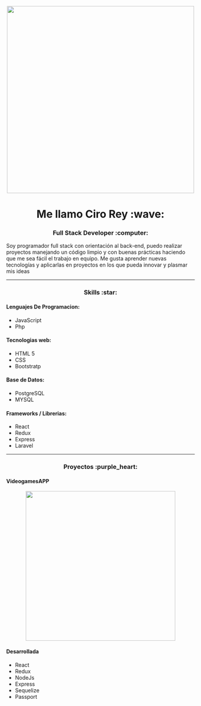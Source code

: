 <p align="center">
<img src="https://i.pinimg.com/originals/c6/3f/b4/c63fb4d45a436a3d958ce719369665c2.gif" width="500">
</p>
<h1 align="center">
Me llamo Ciro Rey :wave:
</h1>
<h3 align="center"> Full Stack Developer :computer: </h3>
Soy programador full stack con orientación al back-end, puedo realizar proyectos manejando un código limpio y con buenas prácticas haciendo que me sea fácil el trabajo en equipo. 
Me gusta aprender nuevas tecnologías y aplicarlas en proyectos en los que pueda innovar y plasmar mis ideas
                
----
<h3 align="center">Skills :star: </h3>

#### Lenguajes De Programacion:
- JavaScript
- Php

#### Tecnologias web:
- HTML 5
- CSS
- Bootstratp

#### Base de Datos:
- PostgreSQL
- MYSQL

#### Frameworks / Librerias:
- React
- Redux
- Express
- Laravel

----

<h3 align="center">Proyectos :purple_heart: </h3>

#### VideogamesAPP

<p align="center">
<img src="https://media-exp1.licdn.com/dms/image/C4D2DAQFjNVniktW8tQ/profile-treasury-image-shrink_800_800/0/1657223980443?e=1662418800&v=beta&t=xp6lHOYPmjbEPeRTWqQ7J0Urwc4f5QAnnZrIaA6E-0E" width="400">
</p>

#### Desarrollada

- React
- Redux
- NodeJs
- Express
- Sequelize
- Passport

